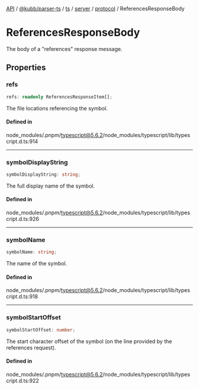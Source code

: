 [API](../../../../../../../../../packages.md) / [@kubb/parser-ts](../../../../../../../index.md) / [ts](../../../../../index.md) / [server](../../../index.md) / [protocol](../index.md) / ReferencesResponseBody

# ReferencesResponseBody

The body of a "references" response message.

## Properties

### refs

```ts
refs: readonly ReferencesResponseItem[];
```

The file locations referencing the symbol.

#### Defined in

node\_modules/.pnpm/typescript@5.6.2/node\_modules/typescript/lib/typescript.d.ts:914

***

### symbolDisplayString

```ts
symbolDisplayString: string;
```

The full display name of the symbol.

#### Defined in

node\_modules/.pnpm/typescript@5.6.2/node\_modules/typescript/lib/typescript.d.ts:926

***

### symbolName

```ts
symbolName: string;
```

The name of the symbol.

#### Defined in

node\_modules/.pnpm/typescript@5.6.2/node\_modules/typescript/lib/typescript.d.ts:918

***

### symbolStartOffset

```ts
symbolStartOffset: number;
```

The start character offset of the symbol (on the line provided by the references request).

#### Defined in

node\_modules/.pnpm/typescript@5.6.2/node\_modules/typescript/lib/typescript.d.ts:922
